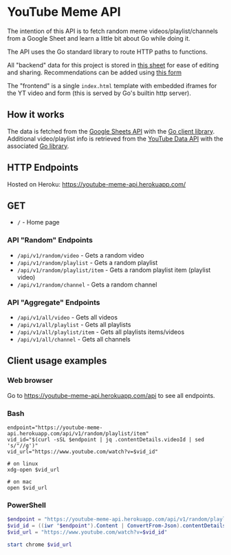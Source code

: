 # YouTube Meme API

The intention of this API is to fetch random meme videos/playlist/channels from a Google Sheet and
learn a little bit about Go while doing it.

The API uses the Go standard library to route HTTP paths to functions.

All "backend" data for this project is stored in [this sheet](https://docs.google.com/spreadsheets/d/1MuvC8JpJte1wzAS0m9qR0rr2-gxzL8aaX6lvlKeAqvs/)
for ease of editing and sharing.
Recommendations can be added using [this form](https://docs.google.com/forms/d/1j62PxUnAuFop-o7z0C0PKfBOAYMMyjmom8u_7l2qUDY)

The "frontend" is a single `index.html` template with embedded iframes for the YT video and form (this is served by Go's builtin http server).

## How it works

The data is fetched from the [Google Sheets API](https://developers.google.com/sheets/api/reference/rest) with the [Go client library](https://pkg.go.dev/google.golang.org/api/sheets/v4).
Additional video/playlist info is retrieved from the [YouTube Data API](https://developers.google.com/youtube/v3/docs) with the associated [Go library](https://developers.google.com/youtube/v3/quickstart/go).

## HTTP Endpoints

Hosted on Heroku:
<https://youtube-meme-api.herokuapp.com/>

## GET

- `/` - Home page

### API "Random" Endpoints

- `/api/v1/random/video` - Gets a random video
- `/api/v1/random/playlist` - Gets a random playlist
- `/api/v1/random/playlist/item` - Gets a random playlist item (playlist video)
- `/api/v1/random/channel` - Gets a random channel

### API "Aggregate" Endpoints

- `/api/v1/all/video` - Gets all videos
- `/api/v1/all/playlist` - Gets all playlists
- `/api/v1/all/playlist/item` - Gets all playlists items/videos
- `/api/v1/all/channel` - Gets all channels

## Client usage examples

### Web browser

Go to https://youtube-meme-api.herokuapp.com/api to see all endpoints.

### Bash

```shell
endpoint="https://youtube-meme-api.herokuapp.com/api/v1/random/playlist/item"
vid_id="$(curl -sSL $endpoint | jq .contentDetails.videoId | sed 's/"//g')"
vid_url="https://www.youtube.com/watch?v=$vid_id"

# on linux
xdg-open $vid_url

# on mac
open $vid_url
```

### PowerShell

```powershell
$endpoint = "https://youtube-meme-api.herokuapp.com/api/v1/random/playlist/item"
$vid_id = ((iwr "$endpoint").Content | ConvertFrom-Json).contentDetails.videoId
$vid_url = "https://www.youtube.com/watch?v=$vid_id"

start chrome $vid_url
```
